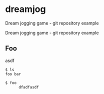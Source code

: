 # dreamjog

Dream jogging game - git repository example

Dream jogging game - git repository example

## Foo 

asdf

    $ ls
    foo bar

    $ foo
          dfadfasdf
